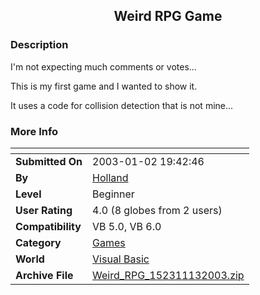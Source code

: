 ﻿<div align="center">

## Weird RPG Game


</div>

### Description

I'm not expecting much comments or votes...

This is my first game and I wanted to show it.

It uses a code for collision detection that is not mine...
 
### More Info
 


<span>             |<span>
---                |---
**Submitted On**   |2003-01-02 19:42:46
**By**             |[Holland](https://github.com/Planet-Source-Code/PSCIndex/blob/master/ByAuthor/holland.md)
**Level**          |Beginner
**User Rating**    |4.0 (8 globes from 2 users)
**Compatibility**  |VB 5\.0, VB 6\.0
**Category**       |[Games](https://github.com/Planet-Source-Code/PSCIndex/blob/master/ByCategory/games__1-38.md)
**World**          |[Visual Basic](https://github.com/Planet-Source-Code/PSCIndex/blob/master/ByWorld/visual-basic.md)
**Archive File**   |[Weird\_RPG\_152311132003\.zip](https://github.com/Planet-Source-Code/holland-weird-rpg-game__1-42137/archive/master.zip)








